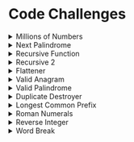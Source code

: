 # Code Challenges

<details close>
<summary>  Millions of Numbers </summary>
<br>

You are given three arrays of equal size. Each array has 1 million RANDOM integer values.

Assume that each array is already sorted in ascending order and that no individual array has any duplicate values.

Your goal is to write a method/function that will return an array of any/all values which are present in all three arrays.

Bonus: Once you’ve found a working solution, try to optimize to run in O(n) time and 1x space complexity.

Small Scale Example Below

<pre><code>
  nums_1 = [1, 2, 4, 5, 8]
  nums_2 = [2, 3, 5, 7, 9]
  nums_3 = [1, 2, 5, 8, 9]
  find_matches(nums_1, nums_2, nums_3)
  => [2, 5]
</code></pre>

-------------------------------------
</details>


<details close>
<summary>  Next Palindrome </summary>
<br>

A palindrome is any number, word, or phrase that reads the same forward as it does backward. In this challenge, we are going to focus on palindromic numbers. For example, 12321 is a palindromic number, whereas 123 is not.

Your goal is to write a method/function that takes in an integer and returns the next palindrome. It is safe to assume you are working with only whole numbers, no decimals, and no negatives.

Example

<pre><code>
  #Ruby
  find_next_palindrome(100)
  => 101

  find_next_palindrome(101)
  => 111


  #JavaScript
  findNextPalindrome(100)
  => 101

  findNextPalindrome(101)
  => 111
</code></pre>

-------------------------------------
</details>

<details close>
<summary>  Recursive Function </summary>
<br>

Write or pseudocode a recursive function to calculate the sum of all of the positive whole numbers less than or equal to the input number

-------------------------------------
</details>

<details close>
<summary>  Recursive 2 </summary>
<br>

Given an array nums containing n distinct numbers in the range [0, n], return the only number in the range that is missing from the array.

Examples

<pre><code>
Input: nums = [3,0,1]
Output: 2
Explanation: n = 3 since there are 3 numbers, so all numbers are in the range [0,3]. 2 is the missing number in the range since it does not appear in nums.
</code></pre>

<pre><code>
Input: nums = [0,1]
Output: 2
Explanation: n = 2 since there are 2 numbers, so all numbers are in the range [0,2]. 2 is the missing number in the range since it does not appear in nums.
</code></pre>

<pre><code>
Input: nums = [9,6,4,2,3,5,7,0,1]
Output: 8
Explanation: n = 9 since there are 9 numbers, so all numbers are in the range [0,9]. 8 is the missing number in the range since it does not appear in nums.
</code></pre>

Constraints:

<pre><code>
n == nums.length
1 <= n <= 104
0 <= nums[i] <= n
All the numbers of nums are unique.
</code></pre>

Follow up: Could you implement a solution using only O(1) extra space complexity and O(n) runtime complexity?

-------------------------------------
</details>

<details close>
<summary>  Flattener </summary>
<br>

Instructions

In Ruby and JavaScript, there is a built in method/function to flatten arrays, meaning it makes them one-dimensional. Below are examples of both Ruby and JavaScript:

Examples

<pre><code>
  #Ruby
  nums = [1, 2, 3, [[4], 5], [[[6]]]]
  nums.flatten
  => [1, 2, 3, 4, 5, 6]

  #JavaScript
  var nums = [ 0, 1, 2, [ 3, 4 ] ]
  nums.flat()
  => [ 0, 1, 2, 3, 4 ]
</code></pre>

Your goal is to recreate this functionality without using the built in method/function. You will be given a deeply nested array, or multi-dimensional array, that will look similar to either of the below:

<pre><code>
  nums = [1, 2, 3, [[4], 5], [[[6]]]]
  words = ["hi", "this is", [[["string"], "that is very"], [[[["nested"]]]]]]
</code></pre>

The contents of the array are not significant. Your method/function should take an input of a multi-dimensional array and output a one-dimensional array. More simply put, remove the deeply nested brackets to return a single array.

-------------------------------------
</details>

<details close>
<summary>  Valid Anagram </summary>
<br>

Instructions

Given two strings s and t, return true if t is an anagram of s, and false otherwise.

An Anagram is a word or phrase formed by rearranging the letters of a different word or phrase, typically using all the original letters exactly once.

Examples

Example 1:

<pre><code>
Input: s = "anagram", t = "nagaram"
Output: true
</code></pre>

Example 2:

<pre><code>
Input: s = "rat", t = "car"
Output: false
</code></pre>

Constraints:

1 <= s.length, t.length <= 5 * 104
s and t consist of lowercase English letters.
 

Follow up: What if the inputs contain Unicode characters? How would you adapt your solution to such a case?

My answer: By splitting all characters and then tallying each, it encompasses this edge case

-------------------------------------
</details>

<details close>
<summary>  Valid Palindrome </summary>
<br>

Instructions

A phrase is a palindrome if, after converting all uppercase letters into lowercase letters and removing all non-alphanumeric characters, it reads the same forward and backward. Alphanumeric characters include letters and numbers.

Given a string s, return true if it is a palindrome, or false otherwise.

Examples

Example 1:

<pre><code>
Input: s = "A man, a plan, a canal: Panama"
Output: true
Explanation: "amanaplanacanalpanama" is a palindrome.
</code></pre>

Example 2:

<pre><code>
Input: s = "race a car"
Output: false
Explanation: "raceacar" is not a palindrome.
</code></pre>

Example 3:

<pre><code>
Input: s = " "
Output: true
Explanation: s is an empty string "" after removing non-alphanumeric characters.
Since an empty string reads the same forward and backward, it is a palindrome.
</code></pre>

Constraints:

1 <= s.length <= 2 * 105
s consists only of printable ASCII characters.

-------------------------------------
</details>

<details close>
<summary>  Duplicate Destroyer </summary>
<br>

Instructions

Given an integer array nums sorted in non-decreasing order, remove the duplicates in-place such that each unique element appears only once. The relative order of the elements should be kept the same. Then return the number of unique elements in nums.

Consider the number of unique elements of nums to be k, to get accepted, you need to do the following things:

- Change the array nums such that the first k elements of nums contain the unique elements in the order they were present in nums initially. The remaining elements of nums are not important as well as the size of nums.

- Return k.

Custom Judge:

<pre><code>
int[] nums = [...]; // Input array
int[] expectedNums = [...]; // The expected answer with correct length

int k = removeDuplicates(nums); // Calls your implementation

assert k == expectedNums.length;
for (int i = 0; i < k; i++) {
    assert nums[i] == expectedNums[i];
}
</code></pre>

If all assertions pass, then your solution will be accepted.


Examples

Example 1:

<pre><code>
Input: nums = [1,1,2]
Output: 2, nums = [1,2,_]
Explanation: Your function should return k = 2, with the first two elements of nums being 1 and 2 respectively.
It does not matter what you leave beyond the returned k (hence they are underscores).
</code></pre>

Example 2:

<pre><code>
Input: nums = [0,0,1,1,1,2,2,3,3,4]
Output: 5, nums = [0,1,2,3,4,_,_,_,_,_]
Explanation: Your function should return k = 5, with the first five elements of nums being 0, 1, 2, 3, and 4 respectively.
It does not matter what you leave beyond the returned k (hence they are underscores).
</code></pre>

Constraints:

1 <= nums.length <= 3 * 104
-100 <= nums[i] <= 100
nums is sorted in non-decreasing order.

-------------------------------------
</details>

<details close>
<summary>  Longest Common Prefix </summary>
<br>

Instructions

Write a function to find the longest common prefix string amongst an array of strings.

If there is no common prefix, return an empty string "".


Examples

Example 1:

<pre><code>
Input: strs = ["flower","flow","flight"]
Output: "fl"
</code></pre>

Example 2:

<pre><code>
Input: strs = ["dog","racecar","car"]
Output: ""
Explanation: There is no common prefix among the input strings.
</code></pre>

Constraints:

1 <= strs.length <= 200
0 <= strs[i].length <= 200
strs[i] consists of only lowercase English letters.

-------------------------------------
</details>

<details close>
<summary>  Roman Numerals </summary>
<br>

Instructions

Your goal is to write a method/function that converts an integer into a string such that the number is represented in Roman Numerals in the most efficient way.

For example, the number 4 could be written as IIII but it’s more efficient to use IV since that’s a shorter string.

Assume no number is greater than 4,000.

Here are the Roman Numeral equivalents you’ll need to know:

M=1000
CM=900
D=500
CD=400
C=100
XC=90
L=50
XL=40
X=10
IX=9
V=5
IV=4
I=1

Example:

<pre><code>
  to_roman(128)
  => "CXXVIII"
  to_roman(2000)
  => "MM"
</code></pre>

-------------------------------------
</details>

<details close>
<summary> Reverse Integer </summary>
<br>

Instructions

Given a signed 32-bit integer x, return x with its digits reversed. If reversing x causes the value to go outside the signed 32-bit integer range [-2^31, 2^31 - 1], then return 0.

Assume the environment does not allow you to store 64-bit integers (signed or unsigned).


Examples

Example 1:

<pre><code>
Input: x = 123
Output: 321
</code></pre>

Example 2:

<pre><code>
Input: x = -123
Output: -321
</code></pre>

Example 3:

<pre><code>
Input: x = 120
Output: 21
</code></pre>

Constraints:

-2^31 <= x <= 2^31 - 1

-------------------------------------
</details>

<details close>
<summary> Word Break </summary>
<br>

Instructions

Given a string s and a dictionary of strings wordDict, return true if s can be segmented into a space-separated sequence of one or more dictionary words.

Note that the same word in the dictionary may be reused multiple times in the segmentation.


Examples

Example 1:

<pre><code>
Input: s = "leetcode", wordDict = ["leet","code"]
Output: true
Explanation: Return true because "leetcode" can be segmented as "leet code".
</code></pre>

Example 2:

<pre><code>
Input: s = "applepenapple", wordDict = ["apple","pen"]
Output: true
Explanation: Return true because "applepenapple" can be segmented as "apple pen apple".
Note that you are allowed to reuse a dictionary word.
</code></pre>

Example 3:

<pre><code>
Input: s = "catsandog", wordDict = ["cats","dog","sand","and","cat"]
Output: false
</code></pre>

Constraints:

1 <= s.length <= 300
1 <= wordDict.length <= 1000
1 <= wordDict[i].length <= 20
s and wordDict[i] consist of only lowercase English letters.
All the strings of wordDict are unique.

-------------------------------------
</details>